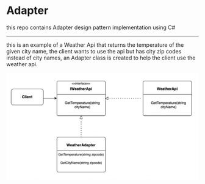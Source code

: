 # Adapter
this repo contains Adapter design pattern implementation using C#

-----

this is an example of a Weather Api that returns the temperature of the given city name, the client wants to use the api but has city zip codes instead of city names, an Adapter class is created to help the client use the weather api.



![uml](uml.png)
